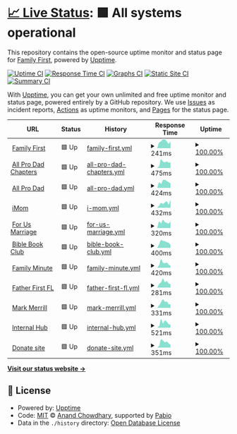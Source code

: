 # [📈 Live Status](https://demo.upptime.js.org): <!--live status--> **🟩 All systems operational**

This repository contains the open-source uptime monitor and status page for [Family First](https://www.familyfirst.net), powered by [Upptime](https://github.com/upptime/upptime).

[![Uptime CI](https://github.com/FamilyFirstAPD/ff-uptime/workflows/Uptime%20CI/badge.svg)](https://github.com/FamilyFirstAPD/ff-uptime/actions?query=workflow%3A%22Uptime+CI%22)
[![Response Time CI](https://github.com/FamilyFirstAPD/ff-uptime/workflows/Response%20Time%20CI/badge.svg)](https://github.com/FamilyFirstAPD/ff-uptime/actions?query=workflow%3A%22Response+Time+CI%22)
[![Graphs CI](https://github.com/FamilyFirstAPD/ff-uptime/workflows/Graphs%20CI/badge.svg)](https://github.com/FamilyFirstAPD/ff-uptime/actions?query=workflow%3A%22Graphs+CI%22)
[![Static Site CI](https://github.com/FamilyFirstAPD/ff-uptime/workflows/Static%20Site%20CI/badge.svg)](https://github.com/FamilyFirstAPD/ff-uptime/actions?query=workflow%3A%22Static+Site+CI%22)
[![Summary CI](https://github.com/FamilyFirstAPD/ff-uptime/workflows/Summary%20CI/badge.svg)](https://github.com/FamilyFirstAPD/ff-uptime/actions?query=workflow%3A%22Summary+CI%22)

With [Upptime](https://upptime.js.org), you can get your own unlimited and free uptime monitor and status page, powered entirely by a GitHub repository. We use [Issues](https://github.com/FamilyFirstAPD/ff-uptime/issues) as incident reports, [Actions](https://github.com/FamilyFirstAPD/ff-uptime/actions) as uptime monitors, and [Pages](https://demo.upptime.js.org) for the status page.

<!--start: status pages-->
<!-- This summary is generated by Upptime (https://github.com/upptime/upptime) -->
<!-- Do not edit this manually, your changes will be overwritten -->
<!-- prettier-ignore -->
| URL | Status | History | Response Time | Uptime |
| --- | ------ | ------- | ------------- | ------ |
| <img alt="" src="https://icons.duckduckgo.com/ip3/familyfirst.net.ico" height="13"> [Family First](https://familyfirst.net) | 🟩 Up | [family-first.yml](https://github.com/FamilyFirstAPD/ff-uptime/commits/HEAD/history/family-first.yml) | <details><summary><img alt="Response time graph" src="./graphs/family-first/response-time-week.png" height="20"> 241ms</summary><br><a href="https://FamilyFirstAPD.github.io/ff-uptime/history/family-first"><img alt="Response time 273" src="https://img.shields.io/endpoint?url=https%3A%2F%2Fraw.githubusercontent.com%2FFamilyFirstAPD%2Fff-uptime%2FHEAD%2Fapi%2Ffamily-first%2Fresponse-time.json"></a><br><a href="https://FamilyFirstAPD.github.io/ff-uptime/history/family-first"><img alt="24-hour response time 259" src="https://img.shields.io/endpoint?url=https%3A%2F%2Fraw.githubusercontent.com%2FFamilyFirstAPD%2Fff-uptime%2FHEAD%2Fapi%2Ffamily-first%2Fresponse-time-day.json"></a><br><a href="https://FamilyFirstAPD.github.io/ff-uptime/history/family-first"><img alt="7-day response time 241" src="https://img.shields.io/endpoint?url=https%3A%2F%2Fraw.githubusercontent.com%2FFamilyFirstAPD%2Fff-uptime%2FHEAD%2Fapi%2Ffamily-first%2Fresponse-time-week.json"></a><br><a href="https://FamilyFirstAPD.github.io/ff-uptime/history/family-first"><img alt="30-day response time 264" src="https://img.shields.io/endpoint?url=https%3A%2F%2Fraw.githubusercontent.com%2FFamilyFirstAPD%2Fff-uptime%2FHEAD%2Fapi%2Ffamily-first%2Fresponse-time-month.json"></a><br><a href="https://FamilyFirstAPD.github.io/ff-uptime/history/family-first"><img alt="1-year response time 273" src="https://img.shields.io/endpoint?url=https%3A%2F%2Fraw.githubusercontent.com%2FFamilyFirstAPD%2Fff-uptime%2FHEAD%2Fapi%2Ffamily-first%2Fresponse-time-year.json"></a></details> | <details><summary><a href="https://FamilyFirstAPD.github.io/ff-uptime/history/family-first">100.00%</a></summary><a href="https://FamilyFirstAPD.github.io/ff-uptime/history/family-first"><img alt="All-time uptime 99.92%" src="https://img.shields.io/endpoint?url=https%3A%2F%2Fraw.githubusercontent.com%2FFamilyFirstAPD%2Fff-uptime%2FHEAD%2Fapi%2Ffamily-first%2Fuptime.json"></a><br><a href="https://FamilyFirstAPD.github.io/ff-uptime/history/family-first"><img alt="24-hour uptime 100.00%" src="https://img.shields.io/endpoint?url=https%3A%2F%2Fraw.githubusercontent.com%2FFamilyFirstAPD%2Fff-uptime%2FHEAD%2Fapi%2Ffamily-first%2Fuptime-day.json"></a><br><a href="https://FamilyFirstAPD.github.io/ff-uptime/history/family-first"><img alt="7-day uptime 100.00%" src="https://img.shields.io/endpoint?url=https%3A%2F%2Fraw.githubusercontent.com%2FFamilyFirstAPD%2Fff-uptime%2FHEAD%2Fapi%2Ffamily-first%2Fuptime-week.json"></a><br><a href="https://FamilyFirstAPD.github.io/ff-uptime/history/family-first"><img alt="30-day uptime 100.00%" src="https://img.shields.io/endpoint?url=https%3A%2F%2Fraw.githubusercontent.com%2FFamilyFirstAPD%2Fff-uptime%2FHEAD%2Fapi%2Ffamily-first%2Fuptime-month.json"></a><br><a href="https://FamilyFirstAPD.github.io/ff-uptime/history/family-first"><img alt="1-year uptime 99.92%" src="https://img.shields.io/endpoint?url=https%3A%2F%2Fraw.githubusercontent.com%2FFamilyFirstAPD%2Fff-uptime%2FHEAD%2Fapi%2Ffamily-first%2Fuptime-year.json"></a></details>
| <img alt="" src="https://icons.duckduckgo.com/ip3/allprodadchapters.com.ico" height="13"> [All Pro Dad Chapters](https://allprodadchapters.com) | 🟩 Up | [all-pro-dad-chapters.yml](https://github.com/FamilyFirstAPD/ff-uptime/commits/HEAD/history/all-pro-dad-chapters.yml) | <details><summary><img alt="Response time graph" src="./graphs/all-pro-dad-chapters/response-time-week.png" height="20"> 475ms</summary><br><a href="https://FamilyFirstAPD.github.io/ff-uptime/history/all-pro-dad-chapters"><img alt="Response time 452" src="https://img.shields.io/endpoint?url=https%3A%2F%2Fraw.githubusercontent.com%2FFamilyFirstAPD%2Fff-uptime%2FHEAD%2Fapi%2Fall-pro-dad-chapters%2Fresponse-time.json"></a><br><a href="https://FamilyFirstAPD.github.io/ff-uptime/history/all-pro-dad-chapters"><img alt="24-hour response time 747" src="https://img.shields.io/endpoint?url=https%3A%2F%2Fraw.githubusercontent.com%2FFamilyFirstAPD%2Fff-uptime%2FHEAD%2Fapi%2Fall-pro-dad-chapters%2Fresponse-time-day.json"></a><br><a href="https://FamilyFirstAPD.github.io/ff-uptime/history/all-pro-dad-chapters"><img alt="7-day response time 475" src="https://img.shields.io/endpoint?url=https%3A%2F%2Fraw.githubusercontent.com%2FFamilyFirstAPD%2Fff-uptime%2FHEAD%2Fapi%2Fall-pro-dad-chapters%2Fresponse-time-week.json"></a><br><a href="https://FamilyFirstAPD.github.io/ff-uptime/history/all-pro-dad-chapters"><img alt="30-day response time 539" src="https://img.shields.io/endpoint?url=https%3A%2F%2Fraw.githubusercontent.com%2FFamilyFirstAPD%2Fff-uptime%2FHEAD%2Fapi%2Fall-pro-dad-chapters%2Fresponse-time-month.json"></a><br><a href="https://FamilyFirstAPD.github.io/ff-uptime/history/all-pro-dad-chapters"><img alt="1-year response time 452" src="https://img.shields.io/endpoint?url=https%3A%2F%2Fraw.githubusercontent.com%2FFamilyFirstAPD%2Fff-uptime%2FHEAD%2Fapi%2Fall-pro-dad-chapters%2Fresponse-time-year.json"></a></details> | <details><summary><a href="https://FamilyFirstAPD.github.io/ff-uptime/history/all-pro-dad-chapters">100.00%</a></summary><a href="https://FamilyFirstAPD.github.io/ff-uptime/history/all-pro-dad-chapters"><img alt="All-time uptime 99.99%" src="https://img.shields.io/endpoint?url=https%3A%2F%2Fraw.githubusercontent.com%2FFamilyFirstAPD%2Fff-uptime%2FHEAD%2Fapi%2Fall-pro-dad-chapters%2Fuptime.json"></a><br><a href="https://FamilyFirstAPD.github.io/ff-uptime/history/all-pro-dad-chapters"><img alt="24-hour uptime 100.00%" src="https://img.shields.io/endpoint?url=https%3A%2F%2Fraw.githubusercontent.com%2FFamilyFirstAPD%2Fff-uptime%2FHEAD%2Fapi%2Fall-pro-dad-chapters%2Fuptime-day.json"></a><br><a href="https://FamilyFirstAPD.github.io/ff-uptime/history/all-pro-dad-chapters"><img alt="7-day uptime 100.00%" src="https://img.shields.io/endpoint?url=https%3A%2F%2Fraw.githubusercontent.com%2FFamilyFirstAPD%2Fff-uptime%2FHEAD%2Fapi%2Fall-pro-dad-chapters%2Fuptime-week.json"></a><br><a href="https://FamilyFirstAPD.github.io/ff-uptime/history/all-pro-dad-chapters"><img alt="30-day uptime 100.00%" src="https://img.shields.io/endpoint?url=https%3A%2F%2Fraw.githubusercontent.com%2FFamilyFirstAPD%2Fff-uptime%2FHEAD%2Fapi%2Fall-pro-dad-chapters%2Fuptime-month.json"></a><br><a href="https://FamilyFirstAPD.github.io/ff-uptime/history/all-pro-dad-chapters"><img alt="1-year uptime 99.99%" src="https://img.shields.io/endpoint?url=https%3A%2F%2Fraw.githubusercontent.com%2FFamilyFirstAPD%2Fff-uptime%2FHEAD%2Fapi%2Fall-pro-dad-chapters%2Fuptime-year.json"></a></details>
| <img alt="" src="https://icons.duckduckgo.com/ip3/www.allprodad.com.ico" height="13"> [All Pro Dad](https://www.allprodad.com) | 🟩 Up | [all-pro-dad.yml](https://github.com/FamilyFirstAPD/ff-uptime/commits/HEAD/history/all-pro-dad.yml) | <details><summary><img alt="Response time graph" src="./graphs/all-pro-dad/response-time-week.png" height="20"> 424ms</summary><br><a href="https://FamilyFirstAPD.github.io/ff-uptime/history/all-pro-dad"><img alt="Response time 315" src="https://img.shields.io/endpoint?url=https%3A%2F%2Fraw.githubusercontent.com%2FFamilyFirstAPD%2Fff-uptime%2FHEAD%2Fapi%2Fall-pro-dad%2Fresponse-time.json"></a><br><a href="https://FamilyFirstAPD.github.io/ff-uptime/history/all-pro-dad"><img alt="24-hour response time 514" src="https://img.shields.io/endpoint?url=https%3A%2F%2Fraw.githubusercontent.com%2FFamilyFirstAPD%2Fff-uptime%2FHEAD%2Fapi%2Fall-pro-dad%2Fresponse-time-day.json"></a><br><a href="https://FamilyFirstAPD.github.io/ff-uptime/history/all-pro-dad"><img alt="7-day response time 424" src="https://img.shields.io/endpoint?url=https%3A%2F%2Fraw.githubusercontent.com%2FFamilyFirstAPD%2Fff-uptime%2FHEAD%2Fapi%2Fall-pro-dad%2Fresponse-time-week.json"></a><br><a href="https://FamilyFirstAPD.github.io/ff-uptime/history/all-pro-dad"><img alt="30-day response time 490" src="https://img.shields.io/endpoint?url=https%3A%2F%2Fraw.githubusercontent.com%2FFamilyFirstAPD%2Fff-uptime%2FHEAD%2Fapi%2Fall-pro-dad%2Fresponse-time-month.json"></a><br><a href="https://FamilyFirstAPD.github.io/ff-uptime/history/all-pro-dad"><img alt="1-year response time 315" src="https://img.shields.io/endpoint?url=https%3A%2F%2Fraw.githubusercontent.com%2FFamilyFirstAPD%2Fff-uptime%2FHEAD%2Fapi%2Fall-pro-dad%2Fresponse-time-year.json"></a></details> | <details><summary><a href="https://FamilyFirstAPD.github.io/ff-uptime/history/all-pro-dad">100.00%</a></summary><a href="https://FamilyFirstAPD.github.io/ff-uptime/history/all-pro-dad"><img alt="All-time uptime 100.00%" src="https://img.shields.io/endpoint?url=https%3A%2F%2Fraw.githubusercontent.com%2FFamilyFirstAPD%2Fff-uptime%2FHEAD%2Fapi%2Fall-pro-dad%2Fuptime.json"></a><br><a href="https://FamilyFirstAPD.github.io/ff-uptime/history/all-pro-dad"><img alt="24-hour uptime 100.00%" src="https://img.shields.io/endpoint?url=https%3A%2F%2Fraw.githubusercontent.com%2FFamilyFirstAPD%2Fff-uptime%2FHEAD%2Fapi%2Fall-pro-dad%2Fuptime-day.json"></a><br><a href="https://FamilyFirstAPD.github.io/ff-uptime/history/all-pro-dad"><img alt="7-day uptime 100.00%" src="https://img.shields.io/endpoint?url=https%3A%2F%2Fraw.githubusercontent.com%2FFamilyFirstAPD%2Fff-uptime%2FHEAD%2Fapi%2Fall-pro-dad%2Fuptime-week.json"></a><br><a href="https://FamilyFirstAPD.github.io/ff-uptime/history/all-pro-dad"><img alt="30-day uptime 100.00%" src="https://img.shields.io/endpoint?url=https%3A%2F%2Fraw.githubusercontent.com%2FFamilyFirstAPD%2Fff-uptime%2FHEAD%2Fapi%2Fall-pro-dad%2Fuptime-month.json"></a><br><a href="https://FamilyFirstAPD.github.io/ff-uptime/history/all-pro-dad"><img alt="1-year uptime 100.00%" src="https://img.shields.io/endpoint?url=https%3A%2F%2Fraw.githubusercontent.com%2FFamilyFirstAPD%2Fff-uptime%2FHEAD%2Fapi%2Fall-pro-dad%2Fuptime-year.json"></a></details>
| <img alt="" src="https://icons.duckduckgo.com/ip3/www.imom.com.ico" height="13"> [iMom](https://www.imom.com) | 🟩 Up | [i-mom.yml](https://github.com/FamilyFirstAPD/ff-uptime/commits/HEAD/history/i-mom.yml) | <details><summary><img alt="Response time graph" src="./graphs/i-mom/response-time-week.png" height="20"> 432ms</summary><br><a href="https://FamilyFirstAPD.github.io/ff-uptime/history/i-mom"><img alt="Response time 585" src="https://img.shields.io/endpoint?url=https%3A%2F%2Fraw.githubusercontent.com%2FFamilyFirstAPD%2Fff-uptime%2FHEAD%2Fapi%2Fi-mom%2Fresponse-time.json"></a><br><a href="https://FamilyFirstAPD.github.io/ff-uptime/history/i-mom"><img alt="24-hour response time 549" src="https://img.shields.io/endpoint?url=https%3A%2F%2Fraw.githubusercontent.com%2FFamilyFirstAPD%2Fff-uptime%2FHEAD%2Fapi%2Fi-mom%2Fresponse-time-day.json"></a><br><a href="https://FamilyFirstAPD.github.io/ff-uptime/history/i-mom"><img alt="7-day response time 432" src="https://img.shields.io/endpoint?url=https%3A%2F%2Fraw.githubusercontent.com%2FFamilyFirstAPD%2Fff-uptime%2FHEAD%2Fapi%2Fi-mom%2Fresponse-time-week.json"></a><br><a href="https://FamilyFirstAPD.github.io/ff-uptime/history/i-mom"><img alt="30-day response time 1032" src="https://img.shields.io/endpoint?url=https%3A%2F%2Fraw.githubusercontent.com%2FFamilyFirstAPD%2Fff-uptime%2FHEAD%2Fapi%2Fi-mom%2Fresponse-time-month.json"></a><br><a href="https://FamilyFirstAPD.github.io/ff-uptime/history/i-mom"><img alt="1-year response time 585" src="https://img.shields.io/endpoint?url=https%3A%2F%2Fraw.githubusercontent.com%2FFamilyFirstAPD%2Fff-uptime%2FHEAD%2Fapi%2Fi-mom%2Fresponse-time-year.json"></a></details> | <details><summary><a href="https://FamilyFirstAPD.github.io/ff-uptime/history/i-mom">100.00%</a></summary><a href="https://FamilyFirstAPD.github.io/ff-uptime/history/i-mom"><img alt="All-time uptime 100.00%" src="https://img.shields.io/endpoint?url=https%3A%2F%2Fraw.githubusercontent.com%2FFamilyFirstAPD%2Fff-uptime%2FHEAD%2Fapi%2Fi-mom%2Fuptime.json"></a><br><a href="https://FamilyFirstAPD.github.io/ff-uptime/history/i-mom"><img alt="24-hour uptime 100.00%" src="https://img.shields.io/endpoint?url=https%3A%2F%2Fraw.githubusercontent.com%2FFamilyFirstAPD%2Fff-uptime%2FHEAD%2Fapi%2Fi-mom%2Fuptime-day.json"></a><br><a href="https://FamilyFirstAPD.github.io/ff-uptime/history/i-mom"><img alt="7-day uptime 100.00%" src="https://img.shields.io/endpoint?url=https%3A%2F%2Fraw.githubusercontent.com%2FFamilyFirstAPD%2Fff-uptime%2FHEAD%2Fapi%2Fi-mom%2Fuptime-week.json"></a><br><a href="https://FamilyFirstAPD.github.io/ff-uptime/history/i-mom"><img alt="30-day uptime 100.00%" src="https://img.shields.io/endpoint?url=https%3A%2F%2Fraw.githubusercontent.com%2FFamilyFirstAPD%2Fff-uptime%2FHEAD%2Fapi%2Fi-mom%2Fuptime-month.json"></a><br><a href="https://FamilyFirstAPD.github.io/ff-uptime/history/i-mom"><img alt="1-year uptime 100.00%" src="https://img.shields.io/endpoint?url=https%3A%2F%2Fraw.githubusercontent.com%2FFamilyFirstAPD%2Fff-uptime%2FHEAD%2Fapi%2Fi-mom%2Fuptime-year.json"></a></details>
| <img alt="" src="https://icons.duckduckgo.com/ip3/forusmarriage.com.ico" height="13"> [For Us Marriage](https://forusmarriage.com) | 🟩 Up | [for-us-marriage.yml](https://github.com/FamilyFirstAPD/ff-uptime/commits/HEAD/history/for-us-marriage.yml) | <details><summary><img alt="Response time graph" src="./graphs/for-us-marriage/response-time-week.png" height="20"> 320ms</summary><br><a href="https://FamilyFirstAPD.github.io/ff-uptime/history/for-us-marriage"><img alt="Response time 478" src="https://img.shields.io/endpoint?url=https%3A%2F%2Fraw.githubusercontent.com%2FFamilyFirstAPD%2Fff-uptime%2FHEAD%2Fapi%2Ffor-us-marriage%2Fresponse-time.json"></a><br><a href="https://FamilyFirstAPD.github.io/ff-uptime/history/for-us-marriage"><img alt="24-hour response time 277" src="https://img.shields.io/endpoint?url=https%3A%2F%2Fraw.githubusercontent.com%2FFamilyFirstAPD%2Fff-uptime%2FHEAD%2Fapi%2Ffor-us-marriage%2Fresponse-time-day.json"></a><br><a href="https://FamilyFirstAPD.github.io/ff-uptime/history/for-us-marriage"><img alt="7-day response time 320" src="https://img.shields.io/endpoint?url=https%3A%2F%2Fraw.githubusercontent.com%2FFamilyFirstAPD%2Fff-uptime%2FHEAD%2Fapi%2Ffor-us-marriage%2Fresponse-time-week.json"></a><br><a href="https://FamilyFirstAPD.github.io/ff-uptime/history/for-us-marriage"><img alt="30-day response time 349" src="https://img.shields.io/endpoint?url=https%3A%2F%2Fraw.githubusercontent.com%2FFamilyFirstAPD%2Fff-uptime%2FHEAD%2Fapi%2Ffor-us-marriage%2Fresponse-time-month.json"></a><br><a href="https://FamilyFirstAPD.github.io/ff-uptime/history/for-us-marriage"><img alt="1-year response time 478" src="https://img.shields.io/endpoint?url=https%3A%2F%2Fraw.githubusercontent.com%2FFamilyFirstAPD%2Fff-uptime%2FHEAD%2Fapi%2Ffor-us-marriage%2Fresponse-time-year.json"></a></details> | <details><summary><a href="https://FamilyFirstAPD.github.io/ff-uptime/history/for-us-marriage">100.00%</a></summary><a href="https://FamilyFirstAPD.github.io/ff-uptime/history/for-us-marriage"><img alt="All-time uptime 99.94%" src="https://img.shields.io/endpoint?url=https%3A%2F%2Fraw.githubusercontent.com%2FFamilyFirstAPD%2Fff-uptime%2FHEAD%2Fapi%2Ffor-us-marriage%2Fuptime.json"></a><br><a href="https://FamilyFirstAPD.github.io/ff-uptime/history/for-us-marriage"><img alt="24-hour uptime 100.00%" src="https://img.shields.io/endpoint?url=https%3A%2F%2Fraw.githubusercontent.com%2FFamilyFirstAPD%2Fff-uptime%2FHEAD%2Fapi%2Ffor-us-marriage%2Fuptime-day.json"></a><br><a href="https://FamilyFirstAPD.github.io/ff-uptime/history/for-us-marriage"><img alt="7-day uptime 100.00%" src="https://img.shields.io/endpoint?url=https%3A%2F%2Fraw.githubusercontent.com%2FFamilyFirstAPD%2Fff-uptime%2FHEAD%2Fapi%2Ffor-us-marriage%2Fuptime-week.json"></a><br><a href="https://FamilyFirstAPD.github.io/ff-uptime/history/for-us-marriage"><img alt="30-day uptime 100.00%" src="https://img.shields.io/endpoint?url=https%3A%2F%2Fraw.githubusercontent.com%2FFamilyFirstAPD%2Fff-uptime%2FHEAD%2Fapi%2Ffor-us-marriage%2Fuptime-month.json"></a><br><a href="https://FamilyFirstAPD.github.io/ff-uptime/history/for-us-marriage"><img alt="1-year uptime 99.94%" src="https://img.shields.io/endpoint?url=https%3A%2F%2Fraw.githubusercontent.com%2FFamilyFirstAPD%2Fff-uptime%2FHEAD%2Fapi%2Ffor-us-marriage%2Fuptime-year.json"></a></details>
| <img alt="" src="https://icons.duckduckgo.com/ip3/www.biblebookclubpodcast.com.ico" height="13"> [Bible Book Club](https://www.biblebookclubpodcast.com) | 🟩 Up | [bible-book-club.yml](https://github.com/FamilyFirstAPD/ff-uptime/commits/HEAD/history/bible-book-club.yml) | <details><summary><img alt="Response time graph" src="./graphs/bible-book-club/response-time-week.png" height="20"> 400ms</summary><br><a href="https://FamilyFirstAPD.github.io/ff-uptime/history/bible-book-club"><img alt="Response time 384" src="https://img.shields.io/endpoint?url=https%3A%2F%2Fraw.githubusercontent.com%2FFamilyFirstAPD%2Fff-uptime%2FHEAD%2Fapi%2Fbible-book-club%2Fresponse-time.json"></a><br><a href="https://FamilyFirstAPD.github.io/ff-uptime/history/bible-book-club"><img alt="24-hour response time 453" src="https://img.shields.io/endpoint?url=https%3A%2F%2Fraw.githubusercontent.com%2FFamilyFirstAPD%2Fff-uptime%2FHEAD%2Fapi%2Fbible-book-club%2Fresponse-time-day.json"></a><br><a href="https://FamilyFirstAPD.github.io/ff-uptime/history/bible-book-club"><img alt="7-day response time 400" src="https://img.shields.io/endpoint?url=https%3A%2F%2Fraw.githubusercontent.com%2FFamilyFirstAPD%2Fff-uptime%2FHEAD%2Fapi%2Fbible-book-club%2Fresponse-time-week.json"></a><br><a href="https://FamilyFirstAPD.github.io/ff-uptime/history/bible-book-club"><img alt="30-day response time 463" src="https://img.shields.io/endpoint?url=https%3A%2F%2Fraw.githubusercontent.com%2FFamilyFirstAPD%2Fff-uptime%2FHEAD%2Fapi%2Fbible-book-club%2Fresponse-time-month.json"></a><br><a href="https://FamilyFirstAPD.github.io/ff-uptime/history/bible-book-club"><img alt="1-year response time 384" src="https://img.shields.io/endpoint?url=https%3A%2F%2Fraw.githubusercontent.com%2FFamilyFirstAPD%2Fff-uptime%2FHEAD%2Fapi%2Fbible-book-club%2Fresponse-time-year.json"></a></details> | <details><summary><a href="https://FamilyFirstAPD.github.io/ff-uptime/history/bible-book-club">100.00%</a></summary><a href="https://FamilyFirstAPD.github.io/ff-uptime/history/bible-book-club"><img alt="All-time uptime 100.00%" src="https://img.shields.io/endpoint?url=https%3A%2F%2Fraw.githubusercontent.com%2FFamilyFirstAPD%2Fff-uptime%2FHEAD%2Fapi%2Fbible-book-club%2Fuptime.json"></a><br><a href="https://FamilyFirstAPD.github.io/ff-uptime/history/bible-book-club"><img alt="24-hour uptime 100.00%" src="https://img.shields.io/endpoint?url=https%3A%2F%2Fraw.githubusercontent.com%2FFamilyFirstAPD%2Fff-uptime%2FHEAD%2Fapi%2Fbible-book-club%2Fuptime-day.json"></a><br><a href="https://FamilyFirstAPD.github.io/ff-uptime/history/bible-book-club"><img alt="7-day uptime 100.00%" src="https://img.shields.io/endpoint?url=https%3A%2F%2Fraw.githubusercontent.com%2FFamilyFirstAPD%2Fff-uptime%2FHEAD%2Fapi%2Fbible-book-club%2Fuptime-week.json"></a><br><a href="https://FamilyFirstAPD.github.io/ff-uptime/history/bible-book-club"><img alt="30-day uptime 100.00%" src="https://img.shields.io/endpoint?url=https%3A%2F%2Fraw.githubusercontent.com%2FFamilyFirstAPD%2Fff-uptime%2FHEAD%2Fapi%2Fbible-book-club%2Fuptime-month.json"></a><br><a href="https://FamilyFirstAPD.github.io/ff-uptime/history/bible-book-club"><img alt="1-year uptime 100.00%" src="https://img.shields.io/endpoint?url=https%3A%2F%2Fraw.githubusercontent.com%2FFamilyFirstAPD%2Fff-uptime%2FHEAD%2Fapi%2Fbible-book-club%2Fuptime-year.json"></a></details>
| <img alt="" src="https://icons.duckduckgo.com/ip3/www.familyminute.com.ico" height="13"> [Family Minute](https://www.familyminute.com) | 🟩 Up | [family-minute.yml](https://github.com/FamilyFirstAPD/ff-uptime/commits/HEAD/history/family-minute.yml) | <details><summary><img alt="Response time graph" src="./graphs/family-minute/response-time-week.png" height="20"> 420ms</summary><br><a href="https://FamilyFirstAPD.github.io/ff-uptime/history/family-minute"><img alt="Response time 556" src="https://img.shields.io/endpoint?url=https%3A%2F%2Fraw.githubusercontent.com%2FFamilyFirstAPD%2Fff-uptime%2FHEAD%2Fapi%2Ffamily-minute%2Fresponse-time.json"></a><br><a href="https://FamilyFirstAPD.github.io/ff-uptime/history/family-minute"><img alt="24-hour response time 739" src="https://img.shields.io/endpoint?url=https%3A%2F%2Fraw.githubusercontent.com%2FFamilyFirstAPD%2Fff-uptime%2FHEAD%2Fapi%2Ffamily-minute%2Fresponse-time-day.json"></a><br><a href="https://FamilyFirstAPD.github.io/ff-uptime/history/family-minute"><img alt="7-day response time 420" src="https://img.shields.io/endpoint?url=https%3A%2F%2Fraw.githubusercontent.com%2FFamilyFirstAPD%2Fff-uptime%2FHEAD%2Fapi%2Ffamily-minute%2Fresponse-time-week.json"></a><br><a href="https://FamilyFirstAPD.github.io/ff-uptime/history/family-minute"><img alt="30-day response time 453" src="https://img.shields.io/endpoint?url=https%3A%2F%2Fraw.githubusercontent.com%2FFamilyFirstAPD%2Fff-uptime%2FHEAD%2Fapi%2Ffamily-minute%2Fresponse-time-month.json"></a><br><a href="https://FamilyFirstAPD.github.io/ff-uptime/history/family-minute"><img alt="1-year response time 556" src="https://img.shields.io/endpoint?url=https%3A%2F%2Fraw.githubusercontent.com%2FFamilyFirstAPD%2Fff-uptime%2FHEAD%2Fapi%2Ffamily-minute%2Fresponse-time-year.json"></a></details> | <details><summary><a href="https://FamilyFirstAPD.github.io/ff-uptime/history/family-minute">100.00%</a></summary><a href="https://FamilyFirstAPD.github.io/ff-uptime/history/family-minute"><img alt="All-time uptime 100.00%" src="https://img.shields.io/endpoint?url=https%3A%2F%2Fraw.githubusercontent.com%2FFamilyFirstAPD%2Fff-uptime%2FHEAD%2Fapi%2Ffamily-minute%2Fuptime.json"></a><br><a href="https://FamilyFirstAPD.github.io/ff-uptime/history/family-minute"><img alt="24-hour uptime 100.00%" src="https://img.shields.io/endpoint?url=https%3A%2F%2Fraw.githubusercontent.com%2FFamilyFirstAPD%2Fff-uptime%2FHEAD%2Fapi%2Ffamily-minute%2Fuptime-day.json"></a><br><a href="https://FamilyFirstAPD.github.io/ff-uptime/history/family-minute"><img alt="7-day uptime 100.00%" src="https://img.shields.io/endpoint?url=https%3A%2F%2Fraw.githubusercontent.com%2FFamilyFirstAPD%2Fff-uptime%2FHEAD%2Fapi%2Ffamily-minute%2Fuptime-week.json"></a><br><a href="https://FamilyFirstAPD.github.io/ff-uptime/history/family-minute"><img alt="30-day uptime 100.00%" src="https://img.shields.io/endpoint?url=https%3A%2F%2Fraw.githubusercontent.com%2FFamilyFirstAPD%2Fff-uptime%2FHEAD%2Fapi%2Ffamily-minute%2Fuptime-month.json"></a><br><a href="https://FamilyFirstAPD.github.io/ff-uptime/history/family-minute"><img alt="1-year uptime 100.00%" src="https://img.shields.io/endpoint?url=https%3A%2F%2Fraw.githubusercontent.com%2FFamilyFirstAPD%2Fff-uptime%2FHEAD%2Fapi%2Ffamily-minute%2Fuptime-year.json"></a></details>
| <img alt="" src="https://icons.duckduckgo.com/ip3/fatherfirstfl.com.ico" height="13"> [Father First FL](https://fatherfirstfl.com) | 🟩 Up | [father-first-fl.yml](https://github.com/FamilyFirstAPD/ff-uptime/commits/HEAD/history/father-first-fl.yml) | <details><summary><img alt="Response time graph" src="./graphs/father-first-fl/response-time-week.png" height="20"> 281ms</summary><br><a href="https://FamilyFirstAPD.github.io/ff-uptime/history/father-first-fl"><img alt="Response time 355" src="https://img.shields.io/endpoint?url=https%3A%2F%2Fraw.githubusercontent.com%2FFamilyFirstAPD%2Fff-uptime%2FHEAD%2Fapi%2Ffather-first-fl%2Fresponse-time.json"></a><br><a href="https://FamilyFirstAPD.github.io/ff-uptime/history/father-first-fl"><img alt="24-hour response time 282" src="https://img.shields.io/endpoint?url=https%3A%2F%2Fraw.githubusercontent.com%2FFamilyFirstAPD%2Fff-uptime%2FHEAD%2Fapi%2Ffather-first-fl%2Fresponse-time-day.json"></a><br><a href="https://FamilyFirstAPD.github.io/ff-uptime/history/father-first-fl"><img alt="7-day response time 281" src="https://img.shields.io/endpoint?url=https%3A%2F%2Fraw.githubusercontent.com%2FFamilyFirstAPD%2Fff-uptime%2FHEAD%2Fapi%2Ffather-first-fl%2Fresponse-time-week.json"></a><br><a href="https://FamilyFirstAPD.github.io/ff-uptime/history/father-first-fl"><img alt="30-day response time 309" src="https://img.shields.io/endpoint?url=https%3A%2F%2Fraw.githubusercontent.com%2FFamilyFirstAPD%2Fff-uptime%2FHEAD%2Fapi%2Ffather-first-fl%2Fresponse-time-month.json"></a><br><a href="https://FamilyFirstAPD.github.io/ff-uptime/history/father-first-fl"><img alt="1-year response time 355" src="https://img.shields.io/endpoint?url=https%3A%2F%2Fraw.githubusercontent.com%2FFamilyFirstAPD%2Fff-uptime%2FHEAD%2Fapi%2Ffather-first-fl%2Fresponse-time-year.json"></a></details> | <details><summary><a href="https://FamilyFirstAPD.github.io/ff-uptime/history/father-first-fl">100.00%</a></summary><a href="https://FamilyFirstAPD.github.io/ff-uptime/history/father-first-fl"><img alt="All-time uptime 99.91%" src="https://img.shields.io/endpoint?url=https%3A%2F%2Fraw.githubusercontent.com%2FFamilyFirstAPD%2Fff-uptime%2FHEAD%2Fapi%2Ffather-first-fl%2Fuptime.json"></a><br><a href="https://FamilyFirstAPD.github.io/ff-uptime/history/father-first-fl"><img alt="24-hour uptime 100.00%" src="https://img.shields.io/endpoint?url=https%3A%2F%2Fraw.githubusercontent.com%2FFamilyFirstAPD%2Fff-uptime%2FHEAD%2Fapi%2Ffather-first-fl%2Fuptime-day.json"></a><br><a href="https://FamilyFirstAPD.github.io/ff-uptime/history/father-first-fl"><img alt="7-day uptime 100.00%" src="https://img.shields.io/endpoint?url=https%3A%2F%2Fraw.githubusercontent.com%2FFamilyFirstAPD%2Fff-uptime%2FHEAD%2Fapi%2Ffather-first-fl%2Fuptime-week.json"></a><br><a href="https://FamilyFirstAPD.github.io/ff-uptime/history/father-first-fl"><img alt="30-day uptime 100.00%" src="https://img.shields.io/endpoint?url=https%3A%2F%2Fraw.githubusercontent.com%2FFamilyFirstAPD%2Fff-uptime%2FHEAD%2Fapi%2Ffather-first-fl%2Fuptime-month.json"></a><br><a href="https://FamilyFirstAPD.github.io/ff-uptime/history/father-first-fl"><img alt="1-year uptime 99.91%" src="https://img.shields.io/endpoint?url=https%3A%2F%2Fraw.githubusercontent.com%2FFamilyFirstAPD%2Fff-uptime%2FHEAD%2Fapi%2Ffather-first-fl%2Fuptime-year.json"></a></details>
| <img alt="" src="https://icons.duckduckgo.com/ip3/www.markmerrill.com.ico" height="13"> [Mark Merrill](https://www.markmerrill.com) | 🟩 Up | [mark-merrill.yml](https://github.com/FamilyFirstAPD/ff-uptime/commits/HEAD/history/mark-merrill.yml) | <details><summary><img alt="Response time graph" src="./graphs/mark-merrill/response-time-week.png" height="20"> 331ms</summary><br><a href="https://FamilyFirstAPD.github.io/ff-uptime/history/mark-merrill"><img alt="Response time 483" src="https://img.shields.io/endpoint?url=https%3A%2F%2Fraw.githubusercontent.com%2FFamilyFirstAPD%2Fff-uptime%2FHEAD%2Fapi%2Fmark-merrill%2Fresponse-time.json"></a><br><a href="https://FamilyFirstAPD.github.io/ff-uptime/history/mark-merrill"><img alt="24-hour response time 447" src="https://img.shields.io/endpoint?url=https%3A%2F%2Fraw.githubusercontent.com%2FFamilyFirstAPD%2Fff-uptime%2FHEAD%2Fapi%2Fmark-merrill%2Fresponse-time-day.json"></a><br><a href="https://FamilyFirstAPD.github.io/ff-uptime/history/mark-merrill"><img alt="7-day response time 331" src="https://img.shields.io/endpoint?url=https%3A%2F%2Fraw.githubusercontent.com%2FFamilyFirstAPD%2Fff-uptime%2FHEAD%2Fapi%2Fmark-merrill%2Fresponse-time-week.json"></a><br><a href="https://FamilyFirstAPD.github.io/ff-uptime/history/mark-merrill"><img alt="30-day response time 364" src="https://img.shields.io/endpoint?url=https%3A%2F%2Fraw.githubusercontent.com%2FFamilyFirstAPD%2Fff-uptime%2FHEAD%2Fapi%2Fmark-merrill%2Fresponse-time-month.json"></a><br><a href="https://FamilyFirstAPD.github.io/ff-uptime/history/mark-merrill"><img alt="1-year response time 483" src="https://img.shields.io/endpoint?url=https%3A%2F%2Fraw.githubusercontent.com%2FFamilyFirstAPD%2Fff-uptime%2FHEAD%2Fapi%2Fmark-merrill%2Fresponse-time-year.json"></a></details> | <details><summary><a href="https://FamilyFirstAPD.github.io/ff-uptime/history/mark-merrill">100.00%</a></summary><a href="https://FamilyFirstAPD.github.io/ff-uptime/history/mark-merrill"><img alt="All-time uptime 99.95%" src="https://img.shields.io/endpoint?url=https%3A%2F%2Fraw.githubusercontent.com%2FFamilyFirstAPD%2Fff-uptime%2FHEAD%2Fapi%2Fmark-merrill%2Fuptime.json"></a><br><a href="https://FamilyFirstAPD.github.io/ff-uptime/history/mark-merrill"><img alt="24-hour uptime 100.00%" src="https://img.shields.io/endpoint?url=https%3A%2F%2Fraw.githubusercontent.com%2FFamilyFirstAPD%2Fff-uptime%2FHEAD%2Fapi%2Fmark-merrill%2Fuptime-day.json"></a><br><a href="https://FamilyFirstAPD.github.io/ff-uptime/history/mark-merrill"><img alt="7-day uptime 100.00%" src="https://img.shields.io/endpoint?url=https%3A%2F%2Fraw.githubusercontent.com%2FFamilyFirstAPD%2Fff-uptime%2FHEAD%2Fapi%2Fmark-merrill%2Fuptime-week.json"></a><br><a href="https://FamilyFirstAPD.github.io/ff-uptime/history/mark-merrill"><img alt="30-day uptime 100.00%" src="https://img.shields.io/endpoint?url=https%3A%2F%2Fraw.githubusercontent.com%2FFamilyFirstAPD%2Fff-uptime%2FHEAD%2Fapi%2Fmark-merrill%2Fuptime-month.json"></a><br><a href="https://FamilyFirstAPD.github.io/ff-uptime/history/mark-merrill"><img alt="1-year uptime 99.95%" src="https://img.shields.io/endpoint?url=https%3A%2F%2Fraw.githubusercontent.com%2FFamilyFirstAPD%2Fff-uptime%2FHEAD%2Fapi%2Fmark-merrill%2Fuptime-year.json"></a></details>
| <img alt="" src="https://icons.duckduckgo.com/ip3/internal.familyfirst.net.ico" height="13"> [Internal Hub](https://internal.familyfirst.net) | 🟩 Up | [internal-hub.yml](https://github.com/FamilyFirstAPD/ff-uptime/commits/HEAD/history/internal-hub.yml) | <details><summary><img alt="Response time graph" src="./graphs/internal-hub/response-time-week.png" height="20"> 521ms</summary><br><a href="https://FamilyFirstAPD.github.io/ff-uptime/history/internal-hub"><img alt="Response time 413" src="https://img.shields.io/endpoint?url=https%3A%2F%2Fraw.githubusercontent.com%2FFamilyFirstAPD%2Fff-uptime%2FHEAD%2Fapi%2Finternal-hub%2Fresponse-time.json"></a><br><a href="https://FamilyFirstAPD.github.io/ff-uptime/history/internal-hub"><img alt="24-hour response time 756" src="https://img.shields.io/endpoint?url=https%3A%2F%2Fraw.githubusercontent.com%2FFamilyFirstAPD%2Fff-uptime%2FHEAD%2Fapi%2Finternal-hub%2Fresponse-time-day.json"></a><br><a href="https://FamilyFirstAPD.github.io/ff-uptime/history/internal-hub"><img alt="7-day response time 521" src="https://img.shields.io/endpoint?url=https%3A%2F%2Fraw.githubusercontent.com%2FFamilyFirstAPD%2Fff-uptime%2FHEAD%2Fapi%2Finternal-hub%2Fresponse-time-week.json"></a><br><a href="https://FamilyFirstAPD.github.io/ff-uptime/history/internal-hub"><img alt="30-day response time 446" src="https://img.shields.io/endpoint?url=https%3A%2F%2Fraw.githubusercontent.com%2FFamilyFirstAPD%2Fff-uptime%2FHEAD%2Fapi%2Finternal-hub%2Fresponse-time-month.json"></a><br><a href="https://FamilyFirstAPD.github.io/ff-uptime/history/internal-hub"><img alt="1-year response time 413" src="https://img.shields.io/endpoint?url=https%3A%2F%2Fraw.githubusercontent.com%2FFamilyFirstAPD%2Fff-uptime%2FHEAD%2Fapi%2Finternal-hub%2Fresponse-time-year.json"></a></details> | <details><summary><a href="https://FamilyFirstAPD.github.io/ff-uptime/history/internal-hub">100.00%</a></summary><a href="https://FamilyFirstAPD.github.io/ff-uptime/history/internal-hub"><img alt="All-time uptime 100.00%" src="https://img.shields.io/endpoint?url=https%3A%2F%2Fraw.githubusercontent.com%2FFamilyFirstAPD%2Fff-uptime%2FHEAD%2Fapi%2Finternal-hub%2Fuptime.json"></a><br><a href="https://FamilyFirstAPD.github.io/ff-uptime/history/internal-hub"><img alt="24-hour uptime 100.00%" src="https://img.shields.io/endpoint?url=https%3A%2F%2Fraw.githubusercontent.com%2FFamilyFirstAPD%2Fff-uptime%2FHEAD%2Fapi%2Finternal-hub%2Fuptime-day.json"></a><br><a href="https://FamilyFirstAPD.github.io/ff-uptime/history/internal-hub"><img alt="7-day uptime 100.00%" src="https://img.shields.io/endpoint?url=https%3A%2F%2Fraw.githubusercontent.com%2FFamilyFirstAPD%2Fff-uptime%2FHEAD%2Fapi%2Finternal-hub%2Fuptime-week.json"></a><br><a href="https://FamilyFirstAPD.github.io/ff-uptime/history/internal-hub"><img alt="30-day uptime 100.00%" src="https://img.shields.io/endpoint?url=https%3A%2F%2Fraw.githubusercontent.com%2FFamilyFirstAPD%2Fff-uptime%2FHEAD%2Fapi%2Finternal-hub%2Fuptime-month.json"></a><br><a href="https://FamilyFirstAPD.github.io/ff-uptime/history/internal-hub"><img alt="1-year uptime 100.00%" src="https://img.shields.io/endpoint?url=https%3A%2F%2Fraw.githubusercontent.com%2FFamilyFirstAPD%2Fff-uptime%2FHEAD%2Fapi%2Finternal-hub%2Fuptime-year.json"></a></details>
| <img alt="" src="https://icons.duckduckgo.com/ip3/donate.familyfirst.net.ico" height="13"> [Donate site](https://donate.familyfirst.net) | 🟩 Up | [donate-site.yml](https://github.com/FamilyFirstAPD/ff-uptime/commits/HEAD/history/donate-site.yml) | <details><summary><img alt="Response time graph" src="./graphs/donate-site/response-time-week.png" height="20"> 351ms</summary><br><a href="https://FamilyFirstAPD.github.io/ff-uptime/history/donate-site"><img alt="Response time 370" src="https://img.shields.io/endpoint?url=https%3A%2F%2Fraw.githubusercontent.com%2FFamilyFirstAPD%2Fff-uptime%2FHEAD%2Fapi%2Fdonate-site%2Fresponse-time.json"></a><br><a href="https://FamilyFirstAPD.github.io/ff-uptime/history/donate-site"><img alt="24-hour response time 600" src="https://img.shields.io/endpoint?url=https%3A%2F%2Fraw.githubusercontent.com%2FFamilyFirstAPD%2Fff-uptime%2FHEAD%2Fapi%2Fdonate-site%2Fresponse-time-day.json"></a><br><a href="https://FamilyFirstAPD.github.io/ff-uptime/history/donate-site"><img alt="7-day response time 351" src="https://img.shields.io/endpoint?url=https%3A%2F%2Fraw.githubusercontent.com%2FFamilyFirstAPD%2Fff-uptime%2FHEAD%2Fapi%2Fdonate-site%2Fresponse-time-week.json"></a><br><a href="https://FamilyFirstAPD.github.io/ff-uptime/history/donate-site"><img alt="30-day response time 347" src="https://img.shields.io/endpoint?url=https%3A%2F%2Fraw.githubusercontent.com%2FFamilyFirstAPD%2Fff-uptime%2FHEAD%2Fapi%2Fdonate-site%2Fresponse-time-month.json"></a><br><a href="https://FamilyFirstAPD.github.io/ff-uptime/history/donate-site"><img alt="1-year response time 370" src="https://img.shields.io/endpoint?url=https%3A%2F%2Fraw.githubusercontent.com%2FFamilyFirstAPD%2Fff-uptime%2FHEAD%2Fapi%2Fdonate-site%2Fresponse-time-year.json"></a></details> | <details><summary><a href="https://FamilyFirstAPD.github.io/ff-uptime/history/donate-site">100.00%</a></summary><a href="https://FamilyFirstAPD.github.io/ff-uptime/history/donate-site"><img alt="All-time uptime 100.00%" src="https://img.shields.io/endpoint?url=https%3A%2F%2Fraw.githubusercontent.com%2FFamilyFirstAPD%2Fff-uptime%2FHEAD%2Fapi%2Fdonate-site%2Fuptime.json"></a><br><a href="https://FamilyFirstAPD.github.io/ff-uptime/history/donate-site"><img alt="24-hour uptime 100.00%" src="https://img.shields.io/endpoint?url=https%3A%2F%2Fraw.githubusercontent.com%2FFamilyFirstAPD%2Fff-uptime%2FHEAD%2Fapi%2Fdonate-site%2Fuptime-day.json"></a><br><a href="https://FamilyFirstAPD.github.io/ff-uptime/history/donate-site"><img alt="7-day uptime 100.00%" src="https://img.shields.io/endpoint?url=https%3A%2F%2Fraw.githubusercontent.com%2FFamilyFirstAPD%2Fff-uptime%2FHEAD%2Fapi%2Fdonate-site%2Fuptime-week.json"></a><br><a href="https://FamilyFirstAPD.github.io/ff-uptime/history/donate-site"><img alt="30-day uptime 100.00%" src="https://img.shields.io/endpoint?url=https%3A%2F%2Fraw.githubusercontent.com%2FFamilyFirstAPD%2Fff-uptime%2FHEAD%2Fapi%2Fdonate-site%2Fuptime-month.json"></a><br><a href="https://FamilyFirstAPD.github.io/ff-uptime/history/donate-site"><img alt="1-year uptime 100.00%" src="https://img.shields.io/endpoint?url=https%3A%2F%2Fraw.githubusercontent.com%2FFamilyFirstAPD%2Fff-uptime%2FHEAD%2Fapi%2Fdonate-site%2Fuptime-year.json"></a></details>

<!--end: status pages-->

[**Visit our status website →**](https://demo.upptime.js.org)

## 📄 License

- Powered by: [Upptime](https://github.com/upptime/upptime)
- Code: [MIT](./LICENSE) © [Anand Chowdhary](https://anandchowdhary.com), supported by [Pabio](https://pabio.com)
- Data in the `./history` directory: [Open Database License](https://opendatacommons.org/licenses/odbl/1-0/)
